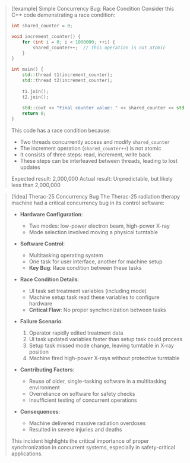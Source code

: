 
> [!example] Simple Concurrency Bug: Race Condition
> Consider this C++ code demonstrating a race condition:
> 
> ```cpp
> int shared_counter = 0;
> 
> void increment_counter() {
>     for (int i = 0; i < 1000000; ++i) {
>         shared_counter++;  // This operation is not atomic
>     }
> }
> 
> int main() {
>     std::thread t1(increment_counter);
>     std::thread t2(increment_counter);
>     
>     t1.join();
>     t2.join();
>     
>     std::cout << "Final counter value: " << shared_counter << std::endl;
>     return 0;
> }
> ```
> 
> This code has a race condition because:
> - Two threads concurrently access and modify `shared_counter`
> - The increment operation (`shared_counter++`) is not atomic
> - It consists of three steps: read, increment, write back
> - These steps can be interleaved between threads, leading to lost updates
> 
> Expected result: 2,000,000
> Actual result: Unpredictable, but likely less than 2,000,000

> [!idea] Therac-25 Concurrency Bug
> The Therac-25 radiation therapy machine had a critical concurrency bug in its control software:
> 
> - **Hardware Configuration**: 
>   - Two modes: low-power electron beam, high-power X-ray
>   - Mode selection involved moving a physical turntable
> 
> - **Software Control**:
>   - Multitasking operating system
>   - One task for user interface, another for machine setup
>   - **Key Bug**: Race condition between these tasks
> 
> - **Race Condition Details**:
>   - UI task set treatment variables (including mode)
>   - Machine setup task read these variables to configure hardware
>   - **Critical Flaw**: No proper synchronization between tasks
> 
> - **Failure Scenario**:
>   1. Operator rapidly edited treatment data
>   2. UI task updated variables faster than setup task could process
>   3. Setup task missed mode change, leaving turntable in X-ray position
>   4. Machine fired high-power X-rays without protective turntable
> 
> - **Contributing Factors**:
>   - Reuse of older, single-tasking software in a multitasking environment
>   - Overreliance on software for safety checks
>   - Insufficient testing of concurrent operations
> 
> - **Consequences**:
>   - Machine delivered massive radiation overdoses
>   - Resulted in severe injuries and deaths
> 
> This incident highlights the critical importance of proper synchronization in concurrent systems, especially in safety-critical applications.
